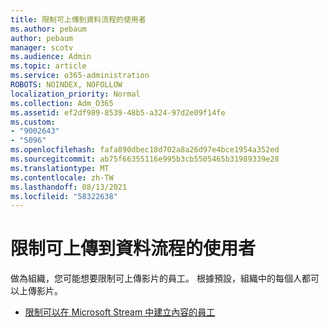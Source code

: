 ```yaml
---
title: 限制可上傳到資料流程的使用者
ms.author: pebaum
author: pebaum
manager: scotv
ms.audience: Admin
ms.topic: article
ms.service: o365-administration
ROBOTS: NOINDEX, NOFOLLOW
localization_priority: Normal
ms.collection: Adm_O365
ms.assetid: ef2df989-8539-48b5-a324-97d2e09f14fe
ms.custom:
- "9002643"
- "5096"
ms.openlocfilehash: fafa890dbec18d702a8a26d97e4bce1954a352ed
ms.sourcegitcommit: ab75f66355116e995b3cb5505465b31989339e28
ms.translationtype: MT
ms.contentlocale: zh-TW
ms.lasthandoff: 08/13/2021
ms.locfileid: "58322638"
---
```

# <a name="restrict-users-who-can-upload-to-stream"></a>限制可上傳到資料流程的使用者

做為組織，您可能想要限制可上傳影片的員工。 根據預設，組織中的每個人都可以上傳影片。

- [限制可以在 Microsoft Stream 中建立內容的員工](https://docs.microsoft.com/stream/restrict-uploaders)
